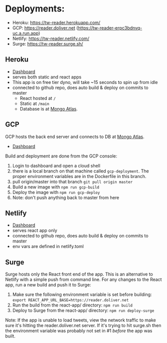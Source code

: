 # Deployments:

- Heroku: https://tw-reader.herokuapp.com/
- GCP: https://reader.doliver.net (https://tw-reader-erpc3bdnvq-uc.a.run.app)
- Netlify: https://tw-reader.netlify.com/
- Surge: https://tw-reader.surge.sh/

## Heroku

- [Dashboard](https://dashboard.heroku.com/apps/tw-reader)
- serves both static and react apps
- This app is on free tier dyno, will take ~15 seconds to spin up from idle
- connected to github repo, does auto build & deploy on commits to master
  - React hosted at `/`
  - Static at `/main`
  - Database is at [Mongo Atlas](https://cloud.mongodb.com/v2/5f792075b299ca0efb0e2cfc#clusters).

## GCP

GCP hosts the back end server and connects to DB at [Mongo Atlas](https://cloud.mongodb.com/v2/5f792075b299ca0efb0e2cfc#clusters).

- [Dashboard](https://console.cloud.google.com/home/dashboard?project=treader)

Build and deployment are done from the GCP console:

1. Login to dashboard and open a cloud shell
1. there is a local branch on that machine called `gcp-deployment`. The proper environment variables are in the Dockerfile in this branch.
1. pull origin/master into that branch `git pull origin master`
1. Build a new image with `npm run gcp-build`
1. Deploy the image with `npm run gcp-deploy`
1. Note: don't push anything back to master from here

## Netlify

- [Dashboard](https://app.netlify.com/sites/tw-reader/overview)
- serves react app only
- connected to github repo, does auto build & deploy on commits to master
- env vars are defined in netlify.toml

## Surge

Surge hosts only the React front end of the app. This is an alternative to Netlify with a simple push from command line. For any changes to the React app, run a new build and push it to Surge:

1. Make sure the following environment variable is set before building: `export REACT_APP_URL_BASE=https://reader.doliver.net`
2. Run the build from the react-app/ directory: `npm run build`
3. Deploy to Surge from the react-app/ directory: `npm run deploy-surge`

Note: If the app is unable to load tweets, view the network traffic to make sure it's hitting
the reader.doliver.net server. If it's trying to hit surge.sh then the environment variable
was probably not set in #1 _before_ the app was built.
